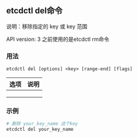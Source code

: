 ## etcdctl del命令
说明：移除指定的 key 或 key 范围

API version: 3 之前使用的是etcdctl rm命令

### 用法
```
etcdctl del [options] <key> [range-end] [flags]
```

| 选项 | 说明
| --- | ---
|  | 
|  | 
|  | 

### 示例
```sh
# 删除 your_key_name 这个key
etcdctl del your_key_name

```
